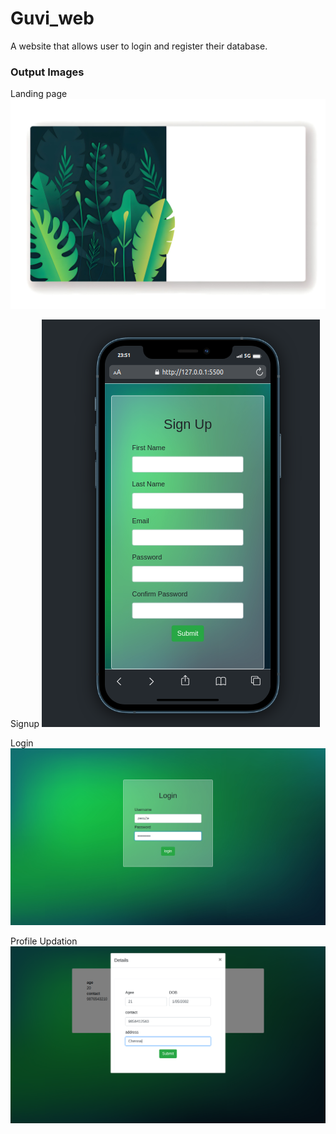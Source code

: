 # Guvi_web
A website that allows user to login and register their database.

### Output Images
Landing page
![Alt text](assets/background.JPEG)

Signup
![Alt text](assets/output/signup.png)

Login
![Alt text](assets/output/login.png)

Profile Updation
![Alt text](assets/output/update.png)
